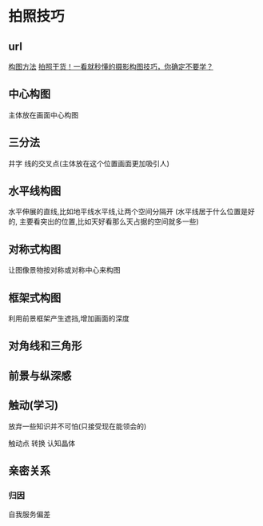 # 拍照技巧

## url

[构图方法](https://zhongce.sina.com.cn/article/view/13754)
[拍照干货！一看就秒懂的摄影构图技巧，你确定不要学？](https://zhuanlan.zhihu.com/p/39305301)

## 中心构图

主体放在画面中心构图

## 三分法

井字 线的交叉点(主体放在这个位置画面更加吸引人)

## 水平线构图

水平伸展的直线,比如地平线水平线,让两个空间分隔开 (水平线居于什么位置是好的, 主要看突出的位置,比如天好看那么天占据的空间就多一些)

## 对称式构图

让图像景物按对称或对称中心来构图

## 框架式构图

利用前景框架产生遮挡,增加画面的深度

## 对角线和三角形

## 前景与纵深感

## 触动(学习)

放弃一些知识并不可怕(只接受现在能领会的)

触动点 转换 认知晶体

## 亲密关系

### 归因

自我服务偏差

### 